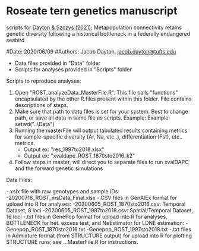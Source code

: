 # Roseate tern genetics manuscript
scripts for [Dayton &amp; Szczys (2021)](https://doi.org/10.1093/ornithapp/duab037); Metapopulation connectivity retains genetic diversity following a historical bottleneck in a federally endangered seabird


#Date: 2020/06/09
#Authors: Jacob Dayton, jacob.dayton@tufts.edu

- Data files provided in "Data" folder
- Scripts for analyses provided in "Scripts" folder

Scripts to reproduce analyses:
 1) Open "ROST_analyzeData_MasterFile.R". This file calls "functions" encapsulated by the other R.files present within this folder. File contains descriptions of steps.
 2) Make sure that path to data files is set for your system. Best to change path, or save all data in same file as scripts. Example:
Example: setwd("..\\Data")
 3) Running the masterFile will output tabulated results containing metrics for sample-specific diversity  (Ar, Na, etc..), differentiation (Fst), etc.. metrics.
 	- Output ex: "res_1997to2018.xlsx"
 	- Output ex: "xvaldapc_ROST_1870sto2016_k2"
 4) Follow steps in master, will direct you to separate files to run xvalDAPC and the forward genetic simulations
	
Data Files:

-.xslx file with raw genotypes and sample IDs:
	-20200718_ROST_msData_Final.xlsx 
-.CSV  files in GenAlEx format for upload into R for analyses:
	-20200605_ROST_1870sto2016.csv: Temporal Dataset, 8 loci
	-20200605_ROST_1997to2018.csv: Spatial/Temporal Dataset, 16 loci
-.txt files in GenePop format for upload into R for analyses, BOTTLENECK for het. excess test, and NeEstimator for LDNE estimation:
	-Genepop_ROST_1870sto2016.txt
	-Genepop_ROST_1997sto2018.txt
-.txt files in Admixture format (from STRUCTURE output) for upload into R for plotting STRUCTURE runs; see ...MasterFile.R for instructions.